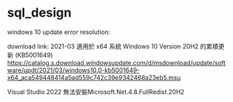 # sql_design

windows 10 update error resolution:

download link:
	2021-03 適用於 x64 系統 Windows 10 Version 20H2 的累積更新 (KB5001649)
  https://catalog.s.download.windowsupdate.com/d/msdownload/update/software/updt/2021/03/windows10.0-kb5001649-x64_aca549448414a5ad559c742c39e9342468a23eb5.msu

Visual Studio 2022
  無法安裝Microsoft.Net.4.8.FullRedist.20H2


  
  
